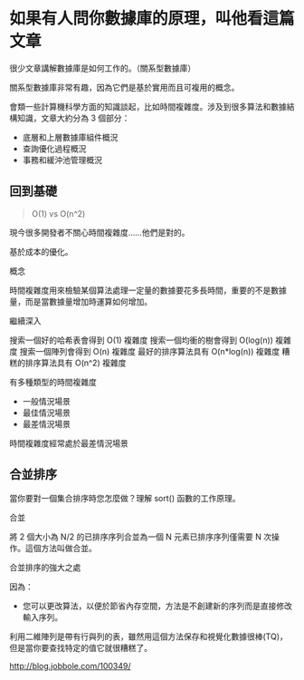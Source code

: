 # 如果有人問你數據庫的原理，叫他看這篇文章

很少文章講解數據庫是如何工作的。（關系型數據庫）

關系型數據庫非常有趣，因為它們是基於實用而且可複用的概念。

會類一些計算機科學方面的知識談起，比如時間複雜度。涉及到很多算法和數據結構知識，文章大約分為 3 個部分：

* 底層和上層數據庫組件概況
* 查詢優化過程概況
* 事務和緩沖池管理概況

## 回到基礎

> O(1) vs O(n^2)

現今很多開發者不關心時間複雜度……他們是對的。

基於成本的優化。

概念

時間複雜度用來檢驗某個算法處理一定量的數據要花多長時間，重要的不是數據量，而是當數據量增加時運算如何增加。

繼續深入

搜索一個好的哈希表會得到 O(1) 複雜度
搜索一個均衝的樹會得到 O(log(n)) 複雜度
搜索一個陣列會得到 O(n) 複雜度
最好的排序算法具有 O(n*log(n)) 複雜度
糟糕的排序算法具有 O(n^2) 複雜度

有多種類型的時間複雜度

* 一般情況場景
* 最佳情況場景
* 最差情況場景

時間複雜度經常處於最差情況場景

## 合並排序

當你要對一個集合排序時您怎麼做？理解 sort() 函數的工作原理。

合並

將 2 個大小為 N/2 的已排序序列合並為一個 N 元素已排序序列僅需要 N 次操作。這個方法叫做合並。

合並排序的強大之處

因為：

* 您可以更改算法，以便於節省內存空間，方法是不創建新的序列而是直接修改輸入序列。

利用二維陣列是帶有行與列的表，雖然用這個方法保存和視覺化數據很棒(TQ)，但是當你要查找特定的值它就很糟糕了。

http://blog.jobbole.com/100349/